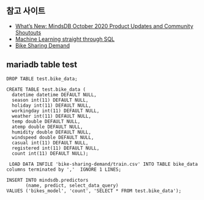 ## 참고 사이트
- [What’s New: MindsDB October 2020 Product Updates and Community Shoutouts](https://www.mindsdb.com/blog)
- [Machine Learning straight through SQL](https://mariadb.org/machine-learning-sql/)
- [Bike Sharing Demand](https://www.kaggle.com/c/bike-sharing-demand/)


## mariadb table test
~~~
DROP TABLE test.bike_data;

CREATE TABLE test.bike_data (
  datetime datetime DEFAULT NULL,
  season int(11) DEFAULT NULL,
  holiday int(11) DEFAULT NULL,
  workingday int(11) DEFAULT NULL,
  weather int(11) DEFAULT NULL,
  temp double DEFAULT NULL,
  atemp double DEFAULT NULL,
  humidity double DEFAULT NULL,
  windspeed double DEFAULT NULL,
  casual int(11) DEFAULT NULL,
  registered int(11) DEFAULT NULL,
  count int(11) DEFAULT NULL);
  
 LOAD DATA INFILE 'bike-sharing-demand/train.csv' INTO TABLE bike_data columns terminated by ','  IGNORE 1 LINES;
 
INSERT INTO mindsdb.predictors
       (name, predict, select_data_query)
VALUES ('bikes_model', 'count', 'SELECT * FROM test.bike_data');

~~~
